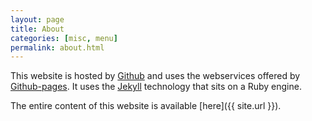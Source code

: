 ```yaml
---
layout: page
title: About
categories: [misc, menu]
permalink: about.html
---
```


This website is hosted by [Github](https::/github.com) and uses the webservices offered by
[Github-pages](https://pages.github.com).
It uses the [Jekyll](https://jekyllrb.com) technology that sits on a Ruby engine.

The entire content of this website is available [here]({{ site.url }}).
